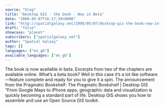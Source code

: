 ```yaml
---
source: "blog"
title: "Desktop GIS - the book - Now in Beta"
date: "2008-05-07T16:17:39+0000"
link: "http://spatialgalaxy.net/2008/05/07/desktop-gis-the-book-now-in-beta/"
draft: "false"
showcase: "planet"
subscribers: ["spatialgalaxy_net"]
author: "Spatial Galaxy"
tags: []
languages: ["en_gb"]
available_languages: ["en_gb"]
---
```


The book is now available in beta. Excerpts from two of the chapters are available online.
What&rsquo;s a beta book? Well in this case it&rsquo;s a lot like software&mdash;feature complete and ready for you to give it a spin.
The announcement from the Pragmatic Bookshelf: The Pragmatic Bookshelf | Desktop GIS &ldquo;From Google Maps to iPhone apps, geographic data and visualization is quickly becoming a standard part of life. Desktop GIS shows you how to assemble and use an Open Source GIS toolkit.

